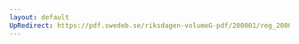 ```yaml
---
layout: default
UpRedirect: https://pdf.swedeb.se/riksdagen-volumeG-pdf/200001/reg_200001/reg_200001_0495.pdf
---
```

